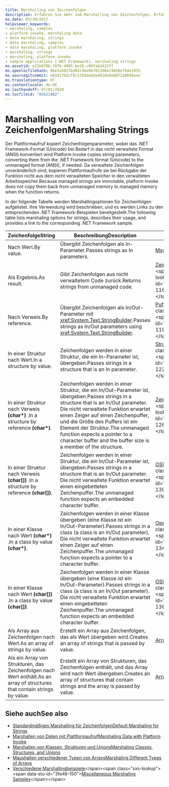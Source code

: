 ```yaml
---
title: Marshalling von Zeichenfolgen
description: Erfahren Sie mehr zum Marshalling von Zeichenfolgen. Erfahren Sie mehr über die Möglichkeiten zum Marshallen von Zeichenfolgen nach Wert oder Verweis, als Ergebnis, in einer Struktur oder Klasse nach Wert oder Verweis und vieles mehr.
ms.date: 03/30/2017
helpviewer_keywords:
- marshaling, samples
- platform invoke, marshaling data
- data marshaling, strings
- data marshaling, samples
- data marshaling, platform invoke
- marshaling. strings
- marshaling, platform invoke
- sample applications [.NET Framework], marshaling strings
ms.assetid: e21b078b-70fb-4905-be26-c097ab2433ff
ms.openlocfilehash: 0be5a5817bd92c5be6b701200a74650ef9de1955
ms.sourcegitcommit: e02d17b2cf9c1258dadda4810a5e6072a0089aee
ms.translationtype: HT
ms.contentlocale: de-DE
ms.lasthandoff: 07/01/2020
ms.locfileid: "85621482"
---
```

# <a name="marshaling-strings"></a><span data-ttu-id="3fa46-104">Marshalling von Zeichenfolgen</span><span class="sxs-lookup"><span data-stu-id="3fa46-104">Marshaling Strings</span></span>
<span data-ttu-id="3fa46-105">Der Plattformaufruf kopiert Zeichenfolgenparameter, wobei das .NET Framework-Format (Unicode) bei Bedarf in das nicht verwaltete Format (ANSI) konvertiert wird.</span><span class="sxs-lookup"><span data-stu-id="3fa46-105">Platform invoke copies string parameters, converting them from the .NET Framework format (Unicode) to the unmanaged format (ANSI), if needed.</span></span> <span data-ttu-id="3fa46-106">Da verwaltete Zeichenfolgen unveränderlich sind, kopieren Plattformaufrufe sie bei Rückgabe der Funktion nicht aus dem nicht verwalteten Speicher in den verwalteten Arbeitsspeicher.</span><span class="sxs-lookup"><span data-stu-id="3fa46-106">Because managed strings are immutable, platform invoke does not copy them back from unmanaged memory to managed memory when the function returns.</span></span>  
  
 <span data-ttu-id="3fa46-107">In der folgende Tabelle werden Marshallingoptionen für Zeichenfolgen aufgelistet. Ihre Verwendung wird beschrieben, und es werden Links zu den entsprechenden .NET Framework-Beispielen bereitgestellt.</span><span class="sxs-lookup"><span data-stu-id="3fa46-107">The following table lists marshaling options for strings, describes their usage, and provides a link to the corresponding .NET Framework sample.</span></span>  
  
|<span data-ttu-id="3fa46-108">Zeichenfolge</span><span class="sxs-lookup"><span data-stu-id="3fa46-108">String</span></span>|<span data-ttu-id="3fa46-109">Beschreibung</span><span class="sxs-lookup"><span data-stu-id="3fa46-109">Description</span></span>|<span data-ttu-id="3fa46-110">Beispiel</span><span class="sxs-lookup"><span data-stu-id="3fa46-110">Sample</span></span>|  
|------------|-----------------|------------|  
|<span data-ttu-id="3fa46-111">Nach Wert.</span><span class="sxs-lookup"><span data-stu-id="3fa46-111">By value.</span></span>|<span data-ttu-id="3fa46-112">Übergibt Zeichenfolgen als In-Parameter.</span><span class="sxs-lookup"><span data-stu-id="3fa46-112">Passes strings as In parameters.</span></span>|[<span data-ttu-id="3fa46-113">MsgBox</span><span class="sxs-lookup"><span data-stu-id="3fa46-113">MsgBox</span></span>](msgbox-sample.md)|  
|<span data-ttu-id="3fa46-114">Als Ergebnis.</span><span class="sxs-lookup"><span data-stu-id="3fa46-114">As result.</span></span>|<span data-ttu-id="3fa46-115">Gibt Zeichenfolgen aus nicht verwaltetem Code zurück.</span><span class="sxs-lookup"><span data-stu-id="3fa46-115">Returns strings from unmanaged code.</span></span>|<span data-ttu-id="3fa46-116">[Zeichenfolgen](https://docs.microsoft.com/previous-versions/dotnet/netframework-4.0/e765dyyy(v=vs.100))</span><span class="sxs-lookup"><span data-stu-id="3fa46-116">[Strings](https://docs.microsoft.com/previous-versions/dotnet/netframework-4.0/e765dyyy(v=vs.100))</span></span>|  
|<span data-ttu-id="3fa46-117">Nach Verweis.</span><span class="sxs-lookup"><span data-stu-id="3fa46-117">By reference.</span></span>|<span data-ttu-id="3fa46-118">Übergibt Zeichenfolgen als In/Out-Parameter mit <xref:System.Text.StringBuilder>.</span><span class="sxs-lookup"><span data-stu-id="3fa46-118">Passes strings as In/Out parameters using <xref:System.Text.StringBuilder>.</span></span>|<span data-ttu-id="3fa46-119">[Puffer](https://docs.microsoft.com/previous-versions/dotnet/netframework-4.0/x3txb6xc(v=vs.100))</span><span class="sxs-lookup"><span data-stu-id="3fa46-119">[Buffers](https://docs.microsoft.com/previous-versions/dotnet/netframework-4.0/x3txb6xc(v=vs.100))</span></span>|  
|<span data-ttu-id="3fa46-120">In einer Struktur nach Wert.</span><span class="sxs-lookup"><span data-stu-id="3fa46-120">In a structure by value.</span></span>|<span data-ttu-id="3fa46-121">Zeichenfolgen werden in einer Struktur, die ein In-Parameter ist, übergeben.</span><span class="sxs-lookup"><span data-stu-id="3fa46-121">Passes strings in a structure that is an In parameter.</span></span>|<span data-ttu-id="3fa46-122">[Strukturen](https://docs.microsoft.com/previous-versions/dotnet/netframework-4.0/eadtsekz(v=vs.100))</span><span class="sxs-lookup"><span data-stu-id="3fa46-122">[Structs](https://docs.microsoft.com/previous-versions/dotnet/netframework-4.0/eadtsekz(v=vs.100))</span></span>|  
|<span data-ttu-id="3fa46-123">In einer Struktur nach Verweis **(char\*)** .</span><span class="sxs-lookup"><span data-stu-id="3fa46-123">In a structure by reference **(char\*)**.</span></span>|<span data-ttu-id="3fa46-124">Zeichenfolgen werden in einer Struktur, die ein In/Out-Parameter ist, übergeben.</span><span class="sxs-lookup"><span data-stu-id="3fa46-124">Passes strings in a structure that is an In/Out parameter.</span></span> <span data-ttu-id="3fa46-125">Die nicht verwaltete Funktion erwartet einen Zeiger auf einen Zeichenpuffer, und die Größe des Puffers ist ein Element der Struktur.</span><span class="sxs-lookup"><span data-stu-id="3fa46-125">The unmanaged function expects a pointer to a character buffer and the buffer size is a member of the structure.</span></span>|<span data-ttu-id="3fa46-126">[Zeichenfolgen](https://docs.microsoft.com/previous-versions/dotnet/netframework-4.0/e765dyyy(v=vs.100))</span><span class="sxs-lookup"><span data-stu-id="3fa46-126">[Strings](https://docs.microsoft.com/previous-versions/dotnet/netframework-4.0/e765dyyy(v=vs.100))</span></span>|  
|<span data-ttu-id="3fa46-127">In einer Struktur nach Verweis **(char[])** .</span><span class="sxs-lookup"><span data-stu-id="3fa46-127">In a structure by reference **(char[])**.</span></span>|<span data-ttu-id="3fa46-128">Zeichenfolgen werden in einer Struktur, die ein In/Out-Parameter ist, übergeben.</span><span class="sxs-lookup"><span data-stu-id="3fa46-128">Passes strings in a structure that is an In/Out parameter.</span></span> <span data-ttu-id="3fa46-129">Die nicht verwaltete Funktion erwartet einen eingebetteten Zeichenpuffer.</span><span class="sxs-lookup"><span data-stu-id="3fa46-129">The unmanaged function expects an embedded character buffer.</span></span>|<span data-ttu-id="3fa46-130">[OSInfo](https://docs.microsoft.com/previous-versions/dotnet/netframework-4.0/795sy883(v=vs.100))</span><span class="sxs-lookup"><span data-stu-id="3fa46-130">[OSInfo](https://docs.microsoft.com/previous-versions/dotnet/netframework-4.0/795sy883(v=vs.100))</span></span>|  
|<span data-ttu-id="3fa46-131">In einer Klasse nach Wert **(char\*)** .</span><span class="sxs-lookup"><span data-stu-id="3fa46-131">In a class by value **(char\*)**.</span></span>|<span data-ttu-id="3fa46-132">Zeichenfolgen werden in einer Klasse übergeben (eine Klasse ist ein In/Out-Parameter).</span><span class="sxs-lookup"><span data-stu-id="3fa46-132">Passes strings in a class (a class is an In/Out parameter).</span></span> <span data-ttu-id="3fa46-133">Die nicht verwaltete Funktion erwartet einen Zeiger auf einen Zeichenpuffer.</span><span class="sxs-lookup"><span data-stu-id="3fa46-133">The unmanaged function expects a pointer to a character buffer.</span></span>|<span data-ttu-id="3fa46-134">[OpenFileDlg](https://docs.microsoft.com/previous-versions/dotnet/netframework-4.0/w5tyztk9(v=vs.100))</span><span class="sxs-lookup"><span data-stu-id="3fa46-134">[OpenFileDlg](https://docs.microsoft.com/previous-versions/dotnet/netframework-4.0/w5tyztk9(v=vs.100))</span></span>|  
|<span data-ttu-id="3fa46-135">In einer Klasse nach Wert **(char[])** .</span><span class="sxs-lookup"><span data-stu-id="3fa46-135">In a class by value **(char[])**.</span></span>|<span data-ttu-id="3fa46-136">Zeichenfolgen werden in einer Klasse übergeben (eine Klasse ist ein In/Out-Parameter).</span><span class="sxs-lookup"><span data-stu-id="3fa46-136">Passes strings in a class (a class is an In/Out parameter).</span></span> <span data-ttu-id="3fa46-137">Die nicht verwaltete Funktion erwartet einen eingebetteten Zeichenpuffer.</span><span class="sxs-lookup"><span data-stu-id="3fa46-137">The unmanaged function expects an embedded character buffer.</span></span>|<span data-ttu-id="3fa46-138">[OSInfo](https://docs.microsoft.com/previous-versions/dotnet/netframework-4.0/795sy883(v=vs.100))</span><span class="sxs-lookup"><span data-stu-id="3fa46-138">[OSInfo](https://docs.microsoft.com/previous-versions/dotnet/netframework-4.0/795sy883(v=vs.100))</span></span>|  
|<span data-ttu-id="3fa46-139">Als Array aus Zeichenfolgen nach Wert.</span><span class="sxs-lookup"><span data-stu-id="3fa46-139">As an array of strings by value.</span></span>|<span data-ttu-id="3fa46-140">Erstellt ein Array aus Zeichenfolgen, das als Wert übergeben wird.</span><span class="sxs-lookup"><span data-stu-id="3fa46-140">Creates an array of strings that is passed by value.</span></span>|[<span data-ttu-id="3fa46-141">Arrays</span><span class="sxs-lookup"><span data-stu-id="3fa46-141">Arrays</span></span>](marshaling-different-types-of-arrays.md)|  
|<span data-ttu-id="3fa46-142">Als ein Array von Strukturen, das Zeichenfolgen nach Wert enthält.</span><span class="sxs-lookup"><span data-stu-id="3fa46-142">As an array of structures that contain strings by value.</span></span>|<span data-ttu-id="3fa46-143">Erstellt ein Array von Strukturen, das Zeichenfolgen enthält, und das Array wird nach Wert übergeben.</span><span class="sxs-lookup"><span data-stu-id="3fa46-143">Creates an array of structures that contain strings and the array is passed by value.</span></span>|[<span data-ttu-id="3fa46-144">Arrays</span><span class="sxs-lookup"><span data-stu-id="3fa46-144">Arrays</span></span>](marshaling-different-types-of-arrays.md)|  
  
## <a name="see-also"></a><span data-ttu-id="3fa46-145">Siehe auch</span><span class="sxs-lookup"><span data-stu-id="3fa46-145">See also</span></span>

- [<span data-ttu-id="3fa46-146">Standardmäßiges Marshalling für Zeichenfolgen</span><span class="sxs-lookup"><span data-stu-id="3fa46-146">Default Marshaling for Strings</span></span>](default-marshaling-for-strings.md)
- [<span data-ttu-id="3fa46-147">Marshallen von Daten mit Plattformaufruf</span><span class="sxs-lookup"><span data-stu-id="3fa46-147">Marshaling Data with Platform Invoke</span></span>](marshaling-data-with-platform-invoke.md)
- [<span data-ttu-id="3fa46-148">Marshallen von Klassen, Strukturen und Unions</span><span class="sxs-lookup"><span data-stu-id="3fa46-148">Marshaling Classes, Structures, and Unions</span></span>](marshaling-classes-structures-and-unions.md)
- [<span data-ttu-id="3fa46-149">Maushallen verschiedener Typen von Arrays</span><span class="sxs-lookup"><span data-stu-id="3fa46-149">Marshaling Different Types of Arrays</span></span>](marshaling-different-types-of-arrays.md)
- <span data-ttu-id="3fa46-150">[Verschiedene Marshallingbeispiele](https://docs.microsoft.com/previous-versions/dotnet/netframework-4.0/ss9sb93t(v=vs.100))</span><span class="sxs-lookup"><span data-stu-id="3fa46-150">[Miscellaneous Marshaling Samples](https://docs.microsoft.com/previous-versions/dotnet/netframework-4.0/ss9sb93t(v=vs.100))</span></span>
